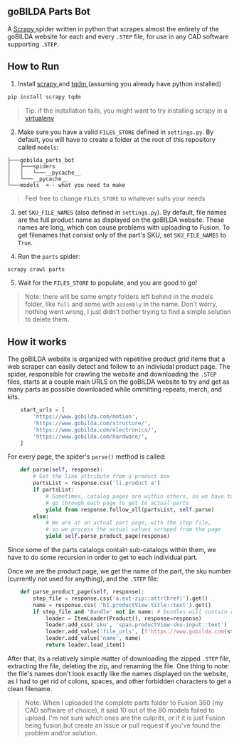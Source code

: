 ## goBILDA Parts Bot

A [ Scrapy ](https://scrapy.org/) spider written in python that scrapes almost the entirety of the goBILDA website for each and every `.STEP` file, for use in any CAD software supporting `.STEP`. 

## How to Run

1. Install [ scrapy ](https://scrapy.org/) and [ tqdm ](https://tqdm.github.io/) (assuming you already have python installed)
```cmd
pip install scrapy tqdm
```
> Tip: if the installation fails, you might want to try installing scrapy in a [ virtualenv ](https://docs.python.org/3/tutorial/venv.html)

2. Make sure you have a valid `FILES_STORE` defined in `settings.py`. By default, you will have to create a folder at the root of this repository called `models`:
```
├───gobilda_parts_bot
│   ├───spiders
│   │   └───__pycache__
│   └───__pycache__
└───models  <-- what you need to make 
```
> Feel free to change `FILES_STORE` to whatever suits your needs

3. set `SKU_FILE_NAMES` (also defined in `settings.py`). By default, file names are the full product name as displayed on the goBILDA website. These names are long, which can cause problems with uploading to Fusion. To get filenames that consist only of the part's SKU, set `SKU_FILE_NAMES` to `True`.

4. Run the `parts` spider:
```cmd
scrapy crawl parts
```
5. Wait for the `FILES_STORE` to populate, and you are good to go!
> Note: there will be some empty folders left behind in the models folder, like `full` and some with `assembly` in the name. Don't worry, nothing went wrong, I just didn't bother trying to find a simple solution to delete them.

## How it works
The goBILDA website is organized with repetitive product grid items that a web scraper can easily detect and follow to an indiviudal product page. The spider, responsible for crawling the website and downloading the `.STEP` files, starts at a couple main URLS on the goBILDA website to try and get as many parts as possible downloaded while ommitting repeats, merch, and kits.
```python
	start_urls = [
		'https://www.gobilda.com/motion',
		'https://www.gobilda.com/structure/',
		'https://www.gobilda.com/electronics/',
		'https://www.gobilda.com/hardware/',
	]
```
For every page, the spider's `parse()` method is called:
```python
	def parse(self, response):
        # Get the link attribute from a product box
		partsList = response.css('li.product a')
		if partsList:
			# Sometimes, catalog pages are within others, so we have to recursively
			# go through each page to get to actual parts
			yield from response.follow_all(partsList, self.parse)
		else:
			# We are at an actual part page, with the step file,
			# so we process the actual values scraped from the page
			yield self.parse_product_page(response)
```
Since some of the parts catalogs contain sub-catalogs within them, we have to do some recursion in order to get to each individual part.

Once we are the product page, we get the name of the part, the sku number (currently not used for anything), and the `.STEP` file:
```python
	def parse_product_page(self, response):
		step_file = response.css('a.ext-zip::attr(href)').get()
		name = response.css( 'h1.productView-title::text').get()
		if step_file and 'Bundle' not in name: # bundles will contain repeats, we don't want that
			loader = ItemLoader(Product(), response=response)
			loader.add_css('sku', 'span.productView-sku-input::text')
			loader.add_value('file_urls', [f'https://www.gobilda.com{step_file}'])
			loader.add_value('name', name)
			return loader.load_item()
```

After that, its a relatively simple matter of downloading the zipped `.STEP` file, extracting the file, deleting the zip, and renaming the file. One thing to note: the file's names don't look exactly like the names displayed on the website, as I had to get rid of colons, spaces, and other forbidden characters to get a clean filename. 

> Note: When I uploaded the complete parts folder to Fusion 360 (my CAD software of choice), it said 10 out of the 80 models failed to upload. I'm not sure which ones are the culprits, or if it is just Fusion being fusion,but create an issue or pull request if you've found the problem and/or solution. 